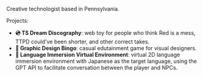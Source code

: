 Creative technologist based in Pennsylvania.

Projects:
- **💿 TS Dream Discography**: web toy for people who think Red is a mess, TTPD could've been shorter, and other correct takes. 
- **🎨 Graphic Design Bingo**: casual edutainment game for visual designers.
- **💬 Language Immersion Virtual Environment**: virtual 2D language immersion environment with Japanese as the target language, using the GPT API to facilitate conversation between the player and NPCs.

